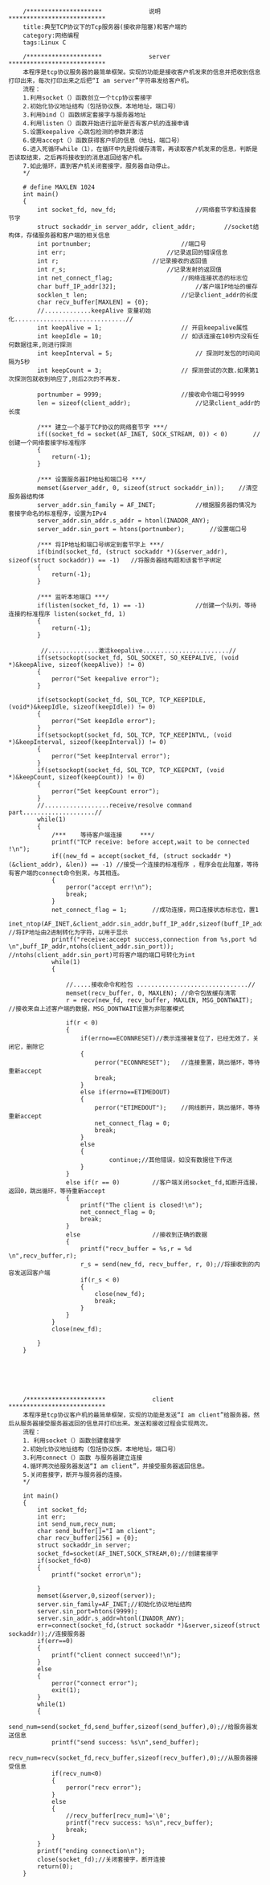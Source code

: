 		/*********************             说明                  ***************************
		title:典型TCP协议下的Tcp服务器(接收非阻塞)和客户端的
		category:网络编程
		tags:Linux C

		/*********************             server                  ***************************
		本程序是tcp协议服务器的最简单框架。实现的功能是接收客户机发来的信息并把收到信息打印出来，每次打印出来之后把“I am server”字符串发给客户机。
		流程：
		1.利用socket（）函数创立一个tcp协议套接字
		2.初始化协议地址结构（包括协议族，本地地址，端口号）
		3.利用bind（）函数绑定套接字与服务器地址
		4.利用listen（）函数开始进行监听是否有客户机的连接申请
		5.设置keepalive 心跳包检测的参数并激活
		6.使用accept（）函数获得客户机的信息（地址，端口号）
		6.进入死循环while（1），在循环中先是将缓存清零，再读取客户机发来的信息，判断是否读取结束，之后再将接收到的消息返回给客户机。
		7.如此循环，直到客户机关闭套接字，服务器自动停止。
		*/

		# define MAXLEN 1024
		int main()
		{
			int socket_fd, new_fd;						//网络套节字和连接套节字
			struct sockaddr_in server_addr, client_addr;		//socket结构体，存储服务器和客户端的相关信息
			int portnumber;				 			//端口号
			int err;							//记录返回的错误信息
			int r;							//记录接收的返回值
			int r_s;							//记录发射的返回值
			int net_connect_flag;					//网络连接状态的标志位
			char buff_IP_addr[32];						//客户端IP地址的缓存
			socklen_t len;							//记录client_addr的长度
			char recv_buffer[MAXLEN] = {0};
			//.............keepAlive 变量初始化...............................//
			int keepAlive = 1; 						// 开启keepalive属性
			int keepIdle = 10; 						// 如该连接在10秒内没有任何数据往来,则进行探测
			int keepInterval = 5; 						// 探测时发包的时间间隔为5秒
			int keepCount = 3; 						// 探测尝试的次数.如果第1次探测包就收到响应了,则后2次的不再发.

			portnumber = 9999;						//接收命令端口号9999
			len = sizeof(client_addr);					//记录client_addr的长度

			/*** 建立一个基于TCP协议的网络套节字 ***/
			if((socket_fd = socket(AF_INET, SOCK_STREAM, 0)) < 0)		//创建一个网络套接字标准程序
			{
				return(-1);
			}

			/*** 设置服务器IP地址和端口号 ***/
			memset(&server_addr, 0, sizeof(struct sockaddr_in));	//清空服务器结构体
			server_addr.sin_family = AF_INET;			//根据服务器的情况为套接字命名的标准程序，设置为IPv4
			server_addr.sin_addr.s_addr = htonl(INADDR_ANY);
			server_addr.sin_port = htons(portnumber);		//设置端口号

			/*** 将IP地址和端口号绑定到套节字上 ***/
			if(bind(socket_fd, (struct sockaddr *)(&server_addr), sizeof(struct sockaddr)) == -1)	//将服务器结构题和该套节字绑定
			{
				return(-1);
			}

			/*** 监听本地端口 ***/
			if(listen(socket_fd, 1) == -1)				//创建一个队列，等待连接的标准程序 listen(socket_fd, 1)
			{
				return(-1);
			}

			 //..............激活keepalive........................//
			if(setsockopt(socket_fd, SOL_SOCKET, SO_KEEPALIVE, (void *)&keepAlive, sizeof(keepAlive)) != 0)
			{
				perror("Set keepalive error");
			}

			if(setsockopt(socket_fd, SOL_TCP, TCP_KEEPIDLE, (void*)&keepIdle, sizeof(keepIdle)) != 0)
			{
				perror("Set keepIdle error");
			}
			if(setsockopt(socket_fd, SOL_TCP, TCP_KEEPINTVL, (void *)&keepInterval, sizeof(keepInterval)) != 0)
			{
				perror("Set keepInterval error");
			}
			if(setsockopt(socket_fd, SOL_TCP, TCP_KEEPCNT, (void *)&keepCount, sizeof(keepCount)) != 0)
			{
				perror("Set keepCount error");
			}
			//..................receive/resolve command part....................//
			while(1)
			{
				/***  	等待客户端连接 	***/
				printf("TCP receive: before accept,wait to be connected !\n");
				if((new_fd = accept(socket_fd, (struct sockaddr *)(&client_addr), &len)) == -1)	//接受一个连接的标准程序 ，程序会在此阻塞，等待有客户端的connect命令到来，与其相连。
				{
					perror("accept err!\n");
					break;
				}
				net_connect_flag = 1;		//成功连接，网口连接状态标志位，置1
				inet_ntop(AF_INET,&client_addr.sin_addr,buff_IP_addr,sizeof(buff_IP_addr));	//将IP地址由2进制转化为字符，以用于显示
				printf("receive:accept success,connection from %s,port %d \n",buff_IP_addr,ntohs(client_addr.sin_port));	//ntohs(client_addr.sin_port)可将客户端的端口号转化为int		
				while(1)
				{

					//.....接收命令和检包 ...............................//            
					memset(recv_buffer, 0, MAXLEN);	//命令包故缓存清零
					r = recv(new_fd, recv_buffer, MAXLEN, MSG_DONTWAIT);	//接收来自上述客户端的数据，MSG_DONTWAIT设置为非阻塞模式

					if(r < 0)
					{
						if(errno==ECONNRESET)//表示连接被复位了，已经无效了，关闭它，删除它
						{
							perror("ECONNRESET");	//连接重置，跳出循环，等待重新accept
							break;
						}
						else if(errno==ETIMEDOUT)
						{
							perror("ETIMEDOUT");	//网线断开，跳出循环，等待重新accept
							net_connect_flag = 0;
							break;
					 	}
					 	else
					 	{
					    		continue;//其他错误，如没有数据往下传送
					 	}     	
					}
					else if(r == 0)			//客户端关闭socket_fd,如断开连接，返回0，跳出循环，等待重新accept
					{
						printf("The client is closed!\n");
						net_connect_flag = 0;
						break;
					}
					else					//接收到正确的数据
					{					
						printf("recv_buffer = %s,r = %d \n",recv_buffer,r);
						r_s = send(new_fd, recv_buffer, r, 0);//将接收到的内容发送回客户端
						if(r_s < 0)
						{
							close(new_fd);
							break;
						}
					}
				}
				close(new_fd);

			}
		}






		/**********************             client                  ***************************
		本程序是tcp协议客户机的最简单框架，实现的功能是发送“I am client”给服务器，然后从服务器接受服务器返回的信息并打印出来。发送和接收过程会实现两次。
		流程：
		1. 利用socket（）函数创建套接字
		2.初始化协议地址结构（包括协议族，本地地址，端口号）
		3.利用connect（）函数 与服务器建立连接
		4.循环两次给服务器发送“I am client”，并接受服务器返回信息。
		5.关闭套接字，断开与服务器的连接。
		*/

		int main()
		{
			int socket_fd;
			int err;
			int send_num,recv_num;
			char send_buffer[]="I am client";
			char recv_buffer[256] = {0};
			struct sockaddr_in server;
			socket_fd=socket(AF_INET,SOCK_STREAM,0);//创建套接字
			if(socket_fd<0)
			{
				printf("socket error\n");

			}
			memset(&server,0,sizeof(server));
			server.sin_family=AF_INET;//初始化协议地址结构
			server.sin_port=htons(9999);
			server.sin_addr.s_addr=htonl(INADDR_ANY);
			err=connect(socket_fd,(struct sockaddr *)&server,sizeof(struct sockaddr));//连接服务器
			if(err==0)
			{
				printf("client connect succeed!\n");
			}
			else
			{
				perror("connect error");
				exit(1);
			}
			while(1)
			{
				send_num=send(socket_fd,send_buffer,sizeof(send_buffer),0);//给服务器发送信息
				printf("send success: %s\n",send_buffer);
				recv_num=recv(socket_fd,recv_buffer,sizeof(recv_buffer),0);//从服务器接受信息
				if(recv_num<0)
				{
					perror("recv error");
				}
				else
				{
					//recv_buffer[recv_num]='\0';
					printf("recv success: %s\n",recv_buffer);
					break;
				}
			}
			printf("ending connection\n");
			close(socket_fd);//关闭套接字，断开连接
			return(0);
		}
